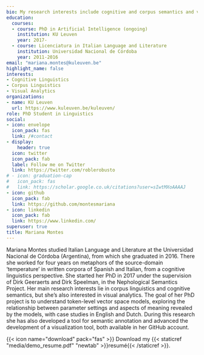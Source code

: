 ```yaml
---
bio: My research interests include cognitive and corpus semantics and visual analytics.
education:
  courses:
  - course: PhD in Artificial Intelligence (ongoing)
    institution: KU Leuven
    year: 2017-
  - course: Licenciatura in Italian Language and Literature
    institution: Universidad Nacional de Córdoba
    year: 2011-2016
email: "mariana.montes@kuleuven.be"
highlight_name: false
interests:
- Cognitive Linguistics
- Corpus Linguistics
- Visual Analytics
organizations:
- name: KU Leuven
  url: https://www.kuleuven.be/kuleuven/
role: PhD Student in Linguistics
social:
- icon: envelope
  icon_pack: fas
  link: /#contact
- display:
    header: true
  icon: twitter
  icon_pack: fab
  label: Follow me on Twitter
  link: https://twitter.com/roblerobusto
# - icon: graduation-cap
#   icon_pack: fas
#   link: https://scholar.google.co.uk/citations?user=sIwtMXoAAAAJ
- icon: github
  icon_pack: fab
  link: https://github.com/montesmariana
- icon: linkedin
  icon_pack: fab
  link: https://www.linkedin.com/
superuser: true
title: Mariana Montes
---
```


Mariana Montes studied Italian Language and Literature at the Universidad Nacional de Córdoba (Argentina), from which she graduated in 2016. There she worked for four years on metaphors of the source-domain ‘temperature’ in written corpora of Spanish and Italian, from a cognitive linguistics perspective. She started her PhD in 2017 under the supervision of Dirk Geeraerts and Dirk Speelman, in the Nephological Semantics Project.
Her main research interests lie in corpus linguistics and cognitive semantics, but she’s also interested in visual analytics. The goal of her PhD project is to understand token-level vector space models, exploring the relationship between parameter settings and aspects of meaning revealed by the models, with case studies in English and Dutch. During this research she has also developed a tool for semantic annotation and advanced the development of a visualization tool, both available in her GitHub account.

{{< icon name="download" pack="fas" >}} Download my {{< staticref "media/demo_resume.pdf" "newtab" >}}resumé{{< /staticref >}}.
